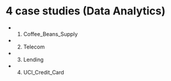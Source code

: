 # 4 case studies (Data Analytics)

* 1. Coffee_Beans_Supply 
* 2. Telecom 
* 3. Lending 
* 4. UCI_Credit_Card

